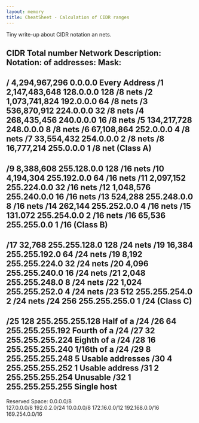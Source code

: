 ```yaml
---
layout: memory
title: CheatSheet - Calculation of CIDR ranges 
---
```


Tiny write-up about CIDR notation an nets.

CIDR        Total number    Network             Description:
Notation:   of addresses:   Mask:
--------------------------------------------------------------
/          4,294,967,296   0.0.0.0             Every Address
/1          2,147,483,648   128.0.0.0           128 /8 nets
/2          1,073,741,824   192.0.0.0           64 /8 nets
/3          536,870,912     224.0.0.0           32 /8 nets
/4          268,435,456     240.0.0.0           16 /8 nets
/5          134,217,728     248.0.0.0           8 /8 nets
/6          67,108,864      252.0.0.0           4 /8 nets
/7          33,554,432      254.0.0.0           2 /8 nets
/8          16,777,214      255.0.0.0           1 /8 net (Class A)
--------------------------------------------------------------
/9          8,388,608       255.128.0.0         128 /16 nets
/10         4,194,304       255.192.0.0         64 /16 nets
/11         2,097,152       255.224.0.0         32 /16 nets
/12         1,048,576       255.240.0.0         16 /16 nets
/13         524,288         255.248.0.0         8 /16 nets
/14         262,144         255.252.0.0         4 /16 nets
/15         131.072         255.254.0.0         2 /16 nets
/16         65,536          255.255.0.0         1 /16 (Class B)
--------------------------------------------------------------
/17         32,768          255.255.128.0       128 /24 nets
/19         16,384          255.255.192.0       64 /24 nets
/19         8,192           255.255.224.0       32 /24 nets
/20         4,096           255.255.240.0       16 /24 nets
/21         2,048           255.255.248.0       8 /24 nets
/22         1,024           255.255.252.0       4 /24 nets
/23         512             255.255.254.0       2 /24 nets
/24         256             255.255.255.0       1 /24 (Class C)
--------------------------------------------------------------
/25         128             255.255.255.128     Half of a /24
/26         64              255.255.255.192     Fourth of a /24
/27         32              255.255.255.224     Eighth of a /24
/28         16              255.255.255.240     1/16th of a /24
/29         8               255.255.255.248     5 Usable addresses
/30         4               255.255.255.252     1 Usable address
/31         2               255.255.255.254     Unusable
/32         1               255.255.255.255     Single host
--------------------------------------------------------------
Reserved Space:
    0.0.0.0/8   
    127.0.0.0/8
    192.0.2.0/24
    10.0.0.0/8
    172.16.0.0/12
    192.168.0.0/16
    169.254.0.0/16

